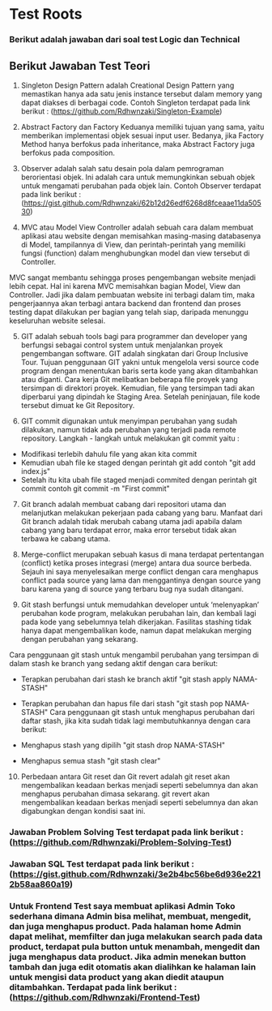 # Test Roots

### Berikut adalah jawaban dari soal test Logic dan Technical

## Berikut Jawaban Test Teori

1. Singleton Design Pattern adalah Creational Design Pattern yang memastikan hanya ada satu jenis instance tersebut dalam memory yang dapat diakses di berbagai code.
   Contoh Singleton terdapat pada link berikut : (https://github.com/Rdhwnzaki/Singleton-Example)

2. Abstract Factory dan Factory Keduanya memiliki tujuan yang sama, yaitu memberikan implementasi objek sesuai input user. Bedanya, jika Factory Method hanya berfokus pada inheritance, maka Abstract Factory juga berfokus pada composition.

3. Observer adalah salah satu desain pola dalam pemrograman berorientasi objek. Ini adalah cara untuk memungkinkan sebuah objek untuk mengamati perubahan pada objek lain.
   Contoh Observer terdapat pada link berikut : (https://gist.github.com/Rdhwnzaki/62b12d26edf6268d8fceaae11da50530)

4. MVC atau Model View Controller adalah sebuah cara dalam membuat aplikasi atau website dengan memisahkan masing-masing databasenya di Model, tampilannya di View, dan perintah-perintah yang memiliki fungsi (function) dalam menghubungkan model dan view tersebut di Controller.

MVC sangat membantu sehingga proses pengembangan website menjadi lebih cepat. Hal ini karena MVC memisahkan bagian Model, View dan Controller. Jadi jika dalam pembuatan website ini terbagi dalam tim, maka pengerjaannya akan terbagi antara backend dan frontend dan proses testing dapat dilakukan per bagian yang telah siap, daripada menunggu keseluruhan website selesai.

5. GIT adalah sebuah tools bagi para programmer dan developer yang berfungsi sebagai control system untuk menjalankan proyek pengembangan software. GIT adalah singkatan dari Group Inclusive Tour. Tujuan penggunaan GIT yakni untuk mengelola versi source code program dengan menentukan baris serta kode yang akan ditambahkan atau diganti. Cara kerja Git melibatkan beberapa file proyek yang tersimpan di direktori proyek. Kemudian, file yang tersimpan tadi akan diperbarui yang dipindah ke Staging Area. Setelah peninjauan, file kode tersebut dimuat ke Git Repository.

6. GIT commit digunakan untuk menyimpan perubahan yang sudah dilakukan, namun tidak ada perubahan yang terjadi pada remote repository. Langkah - langkah untuk melakukan git commit yaitu :

- Modifikasi terlebih dahulu file yang akan kita commit
- Kemudian ubah file ke staged dengan perintah git add contoh "git add index.js"
- Setelah itu kita ubah file staged menjadi commited dengan perintah git commit contoh git commit -m "First commit"

7. Git branch adalah membuat cabang dari repositori utama dan melanjutkan melakukan pekerjaan pada cabang yang baru. Manfaat dari Git branch adalah tidak merubah cabang utama jadi apabila dalam cabang yang baru terdapat error, maka error tersebut tidak akan terbawa ke cabang utama.

8. Merge-conflict merupakan sebuah kasus di mana terdapat pertentangan (conflict) ketika proses integrasi (merge) antara dua source berbeda. Sejauh ini saya menyelesaikan merge conflict dengan cara menghapus conflict pada source yang lama dan menggantinya dengan source yang baru karena yang di source yang terbaru bug nya sudah ditangani.

9. Git stash berfungsi untuk memudahkan developer untuk ‘melenyapkan’ perubahan kode program, melakukan perubahan lain, dan kembali lagi pada kode yang sebelumnya telah dikerjakan. Fasilitas stashing tidak hanya dapat mengembalikan kode, namun dapat melakukan merging dengan perubahan yang sekarang.

Cara penggunaan git stash untuk mengambil perubahan yang tersimpan di dalam stash ke branch yang sedang aktif dengan cara berikut:

- Terapkan perubahan dari stash ke branch aktif "git stash apply NAMA-STASH"
- Terapkan perubahan dan hapus file dari stash "git stash pop NAMA-STASH"
  Cara penggunaan git stash untuk menghapus perubahan dari daftar stash, jika kita sudah tidak lagi membutuhkannya dengan cara berikut:

- Menghapus stash yang dipilih "git stash drop NAMA-STASH"
- Menghapus semua stash "git stash clear"

10. Perbedaan antara Git reset dan Git revert adalah git reset akan mengembalikan keadaan berkas menjadi seperti sebelumnya dan akan menghapus perubahan dimasa sekarang. git revert akan mengembalikan keadaan berkas menjadi seperti sebelumnya dan akan digabungkan dengan kondisi saat ini.

### Jawaban Problem Solving Test terdapat pada link berikut : (https://github.com/Rdhwnzaki/Problem-Solving-Test)

### Jawaban SQL Test terdapat pada link berikut : (https://gist.github.com/Rdhwnzaki/3e2b4bc56be6d936e2212b58aa860a19)

### Untuk Frontend Test saya membuat aplikasi Admin Toko sederhana dimana Admin bisa melihat, membuat, mengedit, dan juga menghapus product. Pada halaman home Admin dapat melihat, memfilter dan juga melakukan search pada data product, terdapat pula button untuk menambah, mengedit dan juga menghapus data product. Jika admin menekan button tambah dan juga edit otomatis akan dialihkan ke halaman lain untuk mengisi data product yang akan diedit ataupun ditambahkan. Terdapat pada link berikut : (https://github.com/Rdhwnzaki/Frontend-Test)
